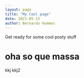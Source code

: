 ```yaml
---
layout: page 
title: "My Cool page"
date: 2021-05-15
author: Bernardo Hummes
---
```


Get ready for some cool posty stuff


# oha so que massa

kkj
kkj2
